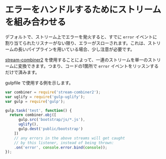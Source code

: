# エラーをハンドルするためにストリームを組み合わせる

デフォルトで、ストリーム上でエラーを発火すると、すでに `error` イベントに割り当てられたリスナーがない限り、エラーがスローされます。これは、ストリームの長いパイプラインを用いている場合、少し注意が必要です。

[stream-combiner2](https://github.com/substack/stream-combiner2) を使用することによって、一連のストリームを単一のストリームに変換できます。つまり、コードの1箇所で `error` イベントをリッスンするだけで済みます。

gulpfile で使用する例を示します。

```js
var combiner = require('stream-combiner2');
var uglify = require('gulp-uglify');
var gulp = require('gulp');

gulp.task('test', function() {
  return combiner.obj([
      gulp.src('bootstrap/js/*.js'),
      uglify(),
      gulp.dest('public/bootstrap')
    ])
    // any errors in the above streams will get caught
    // by this listener, instead of being thrown:
    .on('error', console.error.bind(console));
});
```
